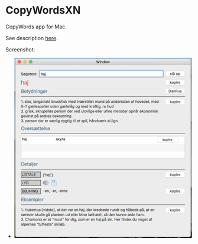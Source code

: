 # CopyWordsXN
CopyWords app for Mac.

See description [here](https://github.com/evgenygunko/CopyWords/blob/master/README.md).

Screenshot:
- <img src="https://github.com/evgenygunko/CopyWordsXN/raw/master/img/Screen%20Shot%202017-11-05%20at%2023.37.01.png" width="700">